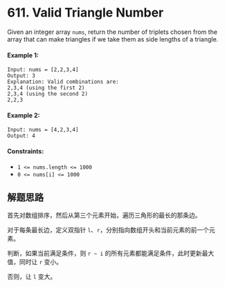 # 611. Valid Triangle Number

Given an integer array `nums`, return the number of triplets chosen from the array that can make triangles if we take them as side lengths of a triangle.

#### Example 1:

```
Input: nums = [2,2,3,4]
Output: 3
Explanation: Valid combinations are: 
2,3,4 (using the first 2)
2,3,4 (using the second 2)
2,2,3
```

#### Example 2:

```
Input: nums = [4,2,3,4]
Output: 4
``` 

#### Constraints:

+ `1 <= nums.length <= 1000`
+ `0 <= nums[i] <= 1000`

## 解题思路

首先对数组排序，然后从第三个元素开始，遍历三角形的最长的那条边。

对于每条最长边，定义双指针 `l`、`r`，分别指向数组开头和当前元素的前一个元素。

判断，如果当前满足条件，则 `r ~ i` 的所有元素都能满足条件，此时更新最大值，同时让 `r` 变小。

否则，让 `l` 变大。
